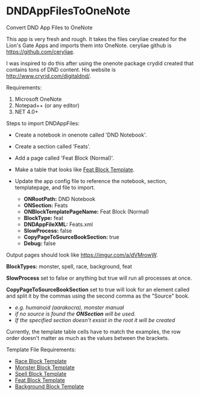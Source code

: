 # DNDAppFilesToOneNote
Convert DND App Files to OneNote

This app is very fresh and rough.  It takes the files ceryliae created for the Lion's Gate Apps and imports them into OneNote.
ceryliae github is https://github.com/ceryliae.

I was inspired to do this after using the onenote package crydid created that contains tons of DND content.  His website is
http://www.cryrid.com/digitaldnd/.


Requirements:
1. Microsoft OneNote
2. Notepad++ (or any editor)
3. NET 4.0+


Steps to import DNDAppFiles:
- Create a notebook in onenote called 'DND Notebook'.
- Create a section called 'Feats'.
- Add a page called 'Feat Block (Normal)'.
- Make a table that looks like [Feat Block Template](https://imgur.com/a/KuizSFr).
- Update the app config file to reference the notebook, section, templatepage, and file to import.

  - **ONRootPath:** DND Notebook
  - **ONSection:** Feats
  - **ONBlockTemplatePageName:** Feat Block (Normal)
  - **BlockType:** feat
  - **DNDAppFileXML:** Feats.xml
  - **SlowProcess:** false
  - **CopyPageToSourceBookSection:** true
  - **Debug:** false
  

Output pages should look like https://imgur.com/a/dVMrowW.

**BlockTypes:** monster, spell, race, background, feat

**SlowProcess** set to false or anything but true will run all processes at once.

**CopyPageToSourceBookSection** set to true will look for an element called <type> and split it by the commas using the second comma as the "Source" book.  
  
  - _e.g. humanoid (aarakocra), monster manual_ 
  - _if no source is found the **ONSection** will be used._
  - _If the specified section doesn't exsist in the root it will be created_

Currently, the template table cells have to match the examples, the row order doesn't matter as much as the values between the brackets.

Template File Requirements:

- [Race Block Template](https://imgur.com/a/2iQF0f1)
- [Monster Block Template](https://imgur.com/a/czLz9Qp)
- [Spell Block Template](https://imgur.com/a/9rrCI13)
- [Feat Block Template](https://imgur.com/a/KuizSFr)
- [Background Block Template](https://imgur.com/a/7Y2D2Yh)
 
